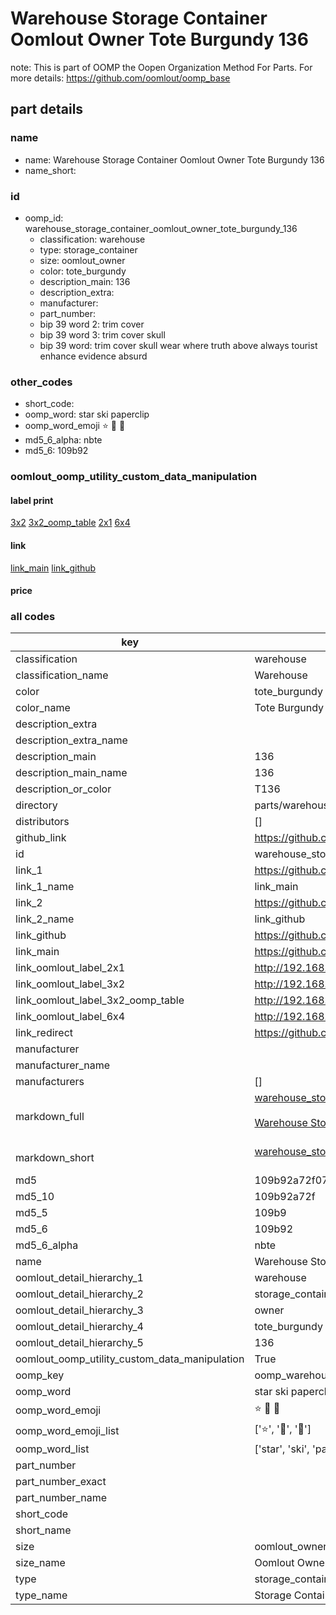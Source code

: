# Warehouse Storage Container Oomlout Owner Tote Burgundy 136  

note: This is part of OOMP the Oopen Organization Method For Parts. For more details: https://github.com/oomlout/oomp_base

##  part details
  







### name
* name: Warehouse Storage Container Oomlout Owner Tote Burgundy 136
* name_short: 
### id
* oomp_id: warehouse_storage_container_oomlout_owner_tote_burgundy_136
  * classification: warehouse
  * type: storage_container
  * size: oomlout_owner
  * color: tote_burgundy
  * description_main: 136
  * description_extra: 
  * manufacturer: 
  * part_number: 
  * bip 39 word 2: trim cover
  * bip 39 word 3: trim cover skull
  * bip 39 word: trim cover skull wear where truth above always tourist enhance evidence absurd

### other_codes
* short_code: 
* oomp_word: star ski paperclip
* oomp_word_emoji :star: :ski: :paperclip:
* md5_6_alpha: nbte
* md5_6: 109b92






### oomlout_oomp_utility_custom_data_manipulation
#### label print
[3x2](http://192.168.1.245:1112/?label=oomp%20nbte)
[3x2_oomp_table](http://192.168.1.108:1112/?label=oomp%20nbte)
[2x1](http://192.168.1.242:1112/?label=oomp%20nbte)
[6x4](http://192.168.1.55:1112/?label=oomp%20nbte)    

#### link

[link_main](https://github.com/oomlout/oomlout_oomp_version_1_messy/tree/main/parts/warehouse_storage_container_oomlout_owner_tote_burgundy_136) [link_github](https://github.com/oomlout/oomlout_oomp_version_1_messy/tree/main/parts/warehouse_storage_container_oomlout_owner_tote_burgundy_136)                             

#### price







### all codes 
| key | value |  
| --- | --- |  
| classification | warehouse |  
| classification_name | Warehouse |  
| color | tote_burgundy |  
| color_name | Tote Burgundy |  
| description_extra |  |  
| description_extra_name |  |  
| description_main | 136 |  
| description_main_name | 136 |  
| description_or_color | T136 |  
| directory | parts/warehouse_storage_container_oomlout_owner_tote_burgundy_136 |  
| distributors | [] |  
| github_link | https://github.com/oomlout/oomlout_oomp_part_src/tree/main/parts/warehouse_storage_container_oomlout_owner_tote_burgundy_136 |  
| id | warehouse_storage_container_oomlout_owner_tote_burgundy_136 |  
| link_1 | https://github.com/oomlout/oomlout_oomp_version_1_messy/tree/main/parts/warehouse_storage_container_oomlout_owner_tote_burgundy_136 |  
| link_1_name | link_main |  
| link_2 | https://github.com/oomlout/oomlout_oomp_version_1_messy/tree/main/parts/warehouse_storage_container_oomlout_owner_tote_burgundy_136 |  
| link_2_name | link_github |  
| link_github | https://github.com/oomlout/oomlout_oomp_version_1_messy/tree/main/parts/warehouse_storage_container_oomlout_owner_tote_burgundy_136 |  
| link_main | https://github.com/oomlout/oomlout_oomp_version_1_messy/tree/main/parts/warehouse_storage_container_oomlout_owner_tote_burgundy_136 |  
| link_oomlout_label_2x1 | http://192.168.1.242:1112/?label=oomp%20nbte |  
| link_oomlout_label_3x2 | http://192.168.1.245:1112/?label=oomp%20nbte |  
| link_oomlout_label_3x2_oomp_table | http://192.168.1.108:1112/?label=oomp%20nbte |  
| link_oomlout_label_6x4 | http://192.168.1.55:1112/?label=oomp%20nbte |  
| link_redirect | https://github.com/oomlout/oomlout_oomp_version_1_messy/tree/main/parts/warehouse_storage_container_oomlout_owner_tote_burgundy_136 |  
| manufacturer |  |  
| manufacturer_name |  |  
| manufacturers | [] |  
| markdown_full | [warehouse_storage_container_oomlout_owner_tote_burgundy_136](none)<br>[](none)<br>[Warehouse Storage Container Oomlout Owner Tote Burgundy 136](none)<br><br> |  
| markdown_short | [warehouse_storage_container_oomlout_owner_tote_burgundy_136](none)<br><br> |  
| md5 | 109b92a72f078013a77d2f87958c6745 |  
| md5_10 | 109b92a72f |  
| md5_5 | 109b9 |  
| md5_6 | 109b92 |  
| md5_6_alpha | nbte |  
| name | Warehouse Storage Container Oomlout Owner Tote Burgundy 136 |  
| oomlout_detail_hierarchy_1 | warehouse |  
| oomlout_detail_hierarchy_2 | storage_container |  
| oomlout_detail_hierarchy_3 | owner |  
| oomlout_detail_hierarchy_4 | tote_burgundy |  
| oomlout_detail_hierarchy_5 | 136 |  
| oomlout_oomp_utility_custom_data_manipulation | True |  
| oomp_key | oomp_warehouse_storage_container_oomlout_owner_tote_burgundy_136 |  
| oomp_word | star ski paperclip |  
| oomp_word_emoji | :star: :ski: :paperclip: |  
| oomp_word_emoji_list | [':star:', ':ski:', ':paperclip:'] |  
| oomp_word_list | ['star', 'ski', 'paperclip'] |  
| part_number |  |  
| part_number_exact |  |  
| part_number_name |  |  
| short_code |  |  
| short_name |  |  
| size | oomlout_owner |  
| size_name | Oomlout Owner |  
| type | storage_container |  
| type_name | Storage Container |  
